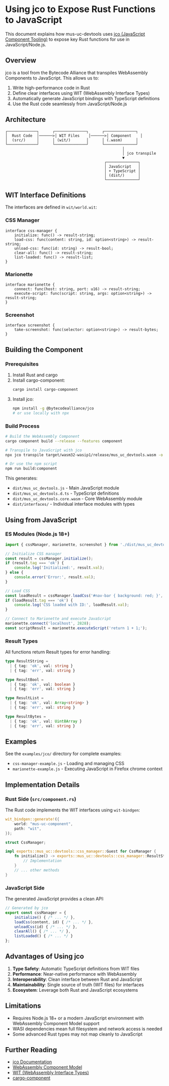# Using jco to Expose Rust Functions to JavaScript

This document explains how mus-uc-devtools uses [jco (JavaScript Component Tooling)](https://github.com/bytecodealliance/jco) to expose key Rust functions for use in JavaScript/Node.js.

## Overview

jco is a tool from the Bytecode Alliance that transpiles WebAssembly Components to JavaScript. This allows us to:

1. Write high-performance code in Rust
2. Define clear interfaces using WIT (WebAssembly Interface Types)
3. Automatically generate JavaScript bindings with TypeScript definitions
4. Use the Rust code seamlessly from JavaScript/Node.js

## Architecture

```
┌─────────────┐      ┌──────────────┐      ┌──────────────┐
│  Rust Code  │──────>│ WIT Files    │──────>│ Component    │
│  (src/)     │      │ (wit/)       │      │ (.wasm)      │
└─────────────┘      └──────────────┘      └──────────────┘
                                                    │
                                                    │ jco transpile
                                                    ▼
                                            ┌──────────────┐
                                            │ JavaScript   │
                                            │ + TypeScript │
                                            │ (dist/)      │
                                            └──────────────┘
```

## WIT Interface Definitions

The interfaces are defined in `wit/world.wit`:

### CSS Manager
```wit
interface css-manager {
    initialize: func() -> result-string;
    load-css: func(content: string, id: option<string>) -> result-string;
    unload-css: func(id: string) -> result-bool;
    clear-all: func() -> result-string;
    list-loaded: func() -> result-list;
}
```

### Marionette
```wit
interface marionette {
    connect: func(host: string, port: u16) -> result-string;
    execute-script: func(script: string, args: option<string>) -> result-string;
}
```

### Screenshot
```wit
interface screenshot {
    take-screenshot: func(selector: option<string>) -> result-bytes;
}
```

## Building the Component

### Prerequisites

1. Install Rust and cargo
2. Install cargo-component:
   ```bash
   cargo install cargo-component
   ```
3. Install jco:
   ```bash
   npm install -g @bytecodealliance/jco
   # or use locally with npx
   ```

### Build Process

```bash
# Build the WebAssembly Component
cargo component build --release --features component

# Transpile to JavaScript with jco
npx jco transpile target/wasm32-wasip1/release/mus_uc_devtools.wasm -o dist

# Or use the npm script
npm run build:component
```

This generates:
- `dist/mus_uc_devtools.js` - Main JavaScript module
- `dist/mus_uc_devtools.d.ts` - TypeScript definitions
- `dist/mus_uc_devtools.core.wasm` - Core WebAssembly module
- `dist/interfaces/` - Individual interface modules with types

## Using from JavaScript

### ES Modules (Node.js 18+)

```javascript
import { cssManager, marionette, screenshot } from './dist/mus_uc_devtools.js';

// Initialize CSS manager
const result = cssManager.initialize();
if (result.tag === 'ok') {
    console.log('Initialized:', result.val);
} else {
    console.error('Error:', result.val);
}

// Load CSS
const loadResult = cssManager.loadCss('#nav-bar { background: red; }', 'my-theme');
if (loadResult.tag === 'ok') {
    console.log('CSS loaded with ID:', loadResult.val);
}

// Connect to Marionette and execute JavaScript
marionette.connect('localhost', 2828);
const scriptResult = marionette.executeScript('return 1 + 1;');
```

### Result Types

All functions return Result types for error handling:

```typescript
type ResultString = 
  | { tag: 'ok', val: string }
  | { tag: 'err', val: string }

type ResultBool = 
  | { tag: 'ok', val: boolean }
  | { tag: 'err', val: string }

type ResultList = 
  | { tag: 'ok', val: Array<string> }
  | { tag: 'err', val: string }

type ResultBytes = 
  | { tag: 'ok', val: Uint8Array }
  | { tag: 'err', val: string }
```

## Examples

See the `examples/jco/` directory for complete examples:

- `css-manager-example.js` - Loading and managing CSS
- `marionette-example.js` - Executing JavaScript in Firefox chrome context

## Implementation Details

### Rust Side (`src/component.rs`)

The Rust code implements the WIT interfaces using `wit-bindgen`:

```rust
wit_bindgen::generate!({
    world: "mus-uc-component",
    path: "wit",
});

struct CssManager;

impl exports::mus_uc::devtools::css_manager::Guest for CssManager {
    fn initialize() -> exports::mus_uc::devtools::css_manager::ResultString {
        // Implementation
    }
    // ... other methods
}
```

### JavaScript Side

The generated JavaScript provides a clean API:

```javascript
// Generated by jco
export const cssManager = {
    initialize() { /* ... */ },
    loadCss(content, id) { /* ... */ },
    unloadCss(id) { /* ... */ },
    clearAll() { /* ... */ },
    listLoaded() { /* ... */ }
};
```

## Advantages of Using jco

1. **Type Safety**: Automatic TypeScript definitions from WIT files
2. **Performance**: Near-native performance with WebAssembly
3. **Interoperability**: Clean interface between Rust and JavaScript
4. **Maintainability**: Single source of truth (WIT files) for interfaces
5. **Ecosystem**: Leverage both Rust and JavaScript ecosystems

## Limitations

- Requires Node.js 18+ or a modern JavaScript environment with WebAssembly Component Model support
- WASI dependencies mean full filesystem and network access is needed
- Some advanced Rust types may not map cleanly to JavaScript

## Further Reading

- [jco Documentation](https://github.com/bytecodealliance/jco)
- [WebAssembly Component Model](https://component-model.bytecodealliance.org/)
- [WIT (WebAssembly Interface Types)](https://component-model.bytecodealliance.org/design/wit.html)
- [cargo-component](https://github.com/bytecodealliance/cargo-component)
